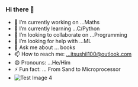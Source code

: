 ### Hi there 👋


- 🔭 I’m currently working on ...Maths
- 🌱 I’m currently learning ...C/Python
- 👯 I’m looking to collaborate on ...Programming
- 🤔 I’m looking for help with ...ML
- 💬 Ask me about ... books
- 📫 How to reach me: ...itsushil100@outlook.com
- 😄 Pronouns: ...He/Him
- ⚡ Fun fact: ... From Sand to Microprocessor
- ![Test Image 4](https://learncodeonline.in/gittwo.png)
